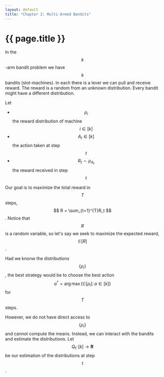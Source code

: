 ```yaml
---
layout: default
title: "Chapter 2: Multi-Armed Bandits"
---
```


# {{ page.title }}

In the $$k$$-arm bandit problem we have $$k$$
bandits (slot-machines). In each there is a lever
we can pull and receive reward. The reward is a random
from an unknown distribution. Every bandit might have 
a different distribution.

Let 
- $$\rho_i$$ the reward distribution of machine $$i\in[k]$$
- $$A_t\in[k]$$ the action taken at step $$t$$
- $$R_t \sim \rho_{A_t}$$ the reward received in step $$t$$

Our goal is to maximize the total reward in $$T$$ steps,
$$ R = \sum_{t=1}^{T}R_t $$. Notice that $$R$$ is a random variable,
so let's say we seek to maximize the expected reward, $$\mathbb{E}[R]$$.

Had we knonw the distributions $$\{\rho_i\}$$,
the best strategy would be to choose the best action
$$a^* = \arg\max \{\mathbb{E}[\rho_i] \colon a\in [k]\}$$ 
for $$T$$ steps.

However, we do not have direct access to $$\{\rho_i\}$$ and cannot
compute the means. Instead, we can interact with the bandits and
estimate the distributions.
Let $$Q_t\colon[k]\to\mathbf{R}$$ be our estimation of the distributions
at step $$t$$.
